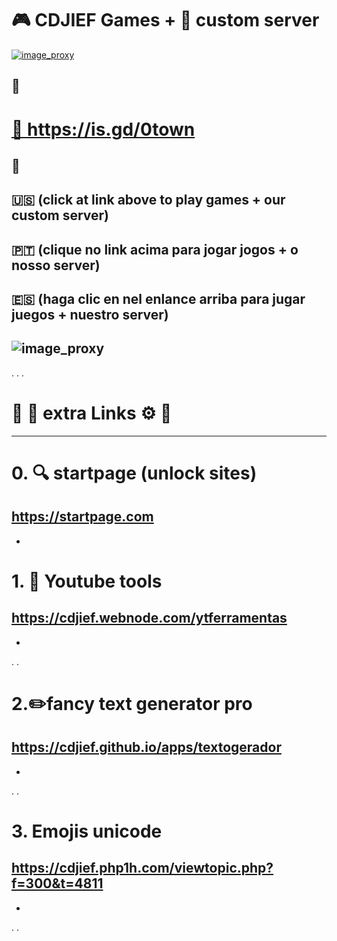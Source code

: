# 🎮 CDJIEF Games + 🍎 custom server 

<a href="http://cdjief.ooguy.com:8090/">![image_proxy](https://i.postimg.cc/1XRFz5d1/cdjieftown.png)</a>


📌 
--------------

<body>
 <h1><a href="https://0123jogos.webnode.com" rel="nofollow" target="_blank">🔗 https://is.gd/0town</a></h1>
 </body>

📌 
--------------


🇺🇸  (click at link above to play games + our custom server) 
-
🇵🇹  (clique no link acima para jogar jogos + o nosso server) 
-
🇪🇸  (haga clic en nel enlance arriba para jugar juegos + nuestro server)
-


 ![image_proxy](https://i.postimg.cc/kM8ZdK8s/gtl.png)
 -
 .
 .
 .
 #  <h1>🔗 🦜 extra Links ⚙️ 🔨</h1>
 ----------------
 
# 0. 🔍 startpage (unlock sites)
https://startpage.com
-
- 
# 1. 🎈 Youtube tools
https://cdjief.webnode.com/ytferramentas
-
-
.
.
# 2.✏️fancy text generator pro
https://cdjief.github.io/apps/textogerador
-
-
.
.
# 3. Emojis unicode
https://cdjief.php1h.com/viewtopic.php?f=300&t=4811
-
-
.
.

